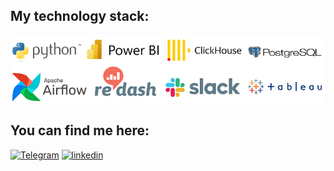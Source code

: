 ## My technology stack:
![Stack](https://github.com/Vlkoz/Vlkoz/blob/main/assets/stack.png)
## You can find me here:
[![Telegram](https://img.shields.io/badge/-telegram-229ED9?style=social&logo=telegram)](https://t.me/slam_vk) 
[![linkedin](https://img.shields.io/badge/-linkedin-229ED9?style=social&logo=linkedin)](https://www.linkedin.com/in/vladimir-kozlov-953751248)